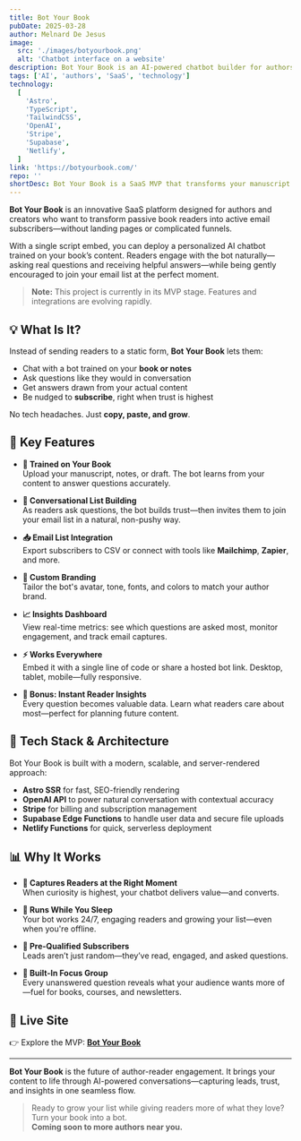 ```yaml
---
title: Bot Your Book
pubDate: 2025-03-28
author: Melnard De Jesus
image:
  src: './images/botyourbook.png'
  alt: 'Chatbot interface on a website'
description: Bot Your Book is an AI-powered chatbot builder for authors—turning your book into a conversational assistant that answers reader questions and grows your email list. Built with Astro SSR and integrated with OpenAI, Stripe, and Netlify Functions, this MVP SaaS captures reader intent at the perfect moment.
tags: ['AI', 'authors', 'SaaS', 'technology']
technology:
  [
    'Astro',
    'TypeScript',
    'TailwindCSS',
    'OpenAI',
    'Stripe',
    'Supabase',
    'Netlify',
  ]
link: 'https://botyourbook.com/'
repo: ''
shortDesc: Bot Your Book is a SaaS MVP that transforms your manuscript into a lead-generating chatbot—built with Astro SSR, OpenAI, and Supabase for conversational list-building and reader engagement. 📘🤖
---
```


**Bot Your Book** is an innovative SaaS platform designed for authors and creators who want to transform passive book readers into active email subscribers—without landing pages or complicated funnels.

With a single script embed, you can deploy a personalized AI chatbot trained on your book’s content. Readers engage with the bot naturally—asking real questions and receiving helpful answers—while being gently encouraged to join your email list at the perfect moment.

> **Note:** This project is currently in its MVP stage. Features and integrations are evolving rapidly.

## 💡 What Is It?

Instead of sending readers to a static form, **Bot Your Book** lets them:

- Chat with a bot trained on your **book or notes**
- Ask questions like they would in conversation
- Get answers drawn from your actual content
- Be nudged to **subscribe**, right when trust is highest

No tech headaches. Just **copy, paste, and grow**.

## 🚀 Key Features

- **📘 Trained on Your Book**  
  Upload your manuscript, notes, or draft. The bot learns from your content to answer questions accurately.

- **💬 Conversational List Building**  
  As readers ask questions, the bot builds trust—then invites them to join your email list in a natural, non-pushy way.

- **📥 Email List Integration**  
  Export subscribers to CSV or connect with tools like **Mailchimp**, **Zapier**, and more.

- **🎨 Custom Branding**  
  Tailor the bot's avatar, tone, fonts, and colors to match your author brand.

- **📈 Insights Dashboard**  
  View real-time metrics: see which questions are asked most, monitor engagement, and track email captures.

- **⚡ Works Everywhere**  
  Embed it with a single line of code or share a hosted bot link. Desktop, tablet, mobile—fully responsive.

- **🎁 Bonus: Instant Reader Insights**  
  Every question becomes valuable data. Learn what readers care about most—perfect for planning future content.

## 🔧 Tech Stack & Architecture

Bot Your Book is built with a modern, scalable, and server-rendered approach:

- **Astro SSR** for fast, SEO-friendly rendering
- **OpenAI API** to power natural conversation with contextual accuracy
- **Stripe** for billing and subscription management
- **Supabase Edge Functions** to handle user data and secure file uploads
- **Netlify Functions** for quick, serverless deployment

## 📊 Why It Works

- **📌 Captures Readers at the Right Moment**  
  When curiosity is highest, your chatbot delivers value—and converts.

- **🌙 Runs While You Sleep**  
  Your bot works 24/7, engaging readers and growing your list—even when you're offline.

- **🎯 Pre-Qualified Subscribers**  
  Leads aren’t just random—they’ve read, engaged, and asked questions.

- **🧠 Built-In Focus Group**  
  Every unanswered question reveals what your audience wants more of—fuel for books, courses, and newsletters.

## 🔗 Live Site

👉 Explore the MVP: [**Bot Your Book**](https://botyourbook.com/)

---

**Bot Your Book** is the future of author-reader engagement. It brings your content to life through AI-powered conversations—capturing leads, trust, and insights in one seamless flow.

> Ready to grow your list while giving readers more of what they love?  
> Turn your book into a bot.  
> **Coming soon to more authors near you.**
